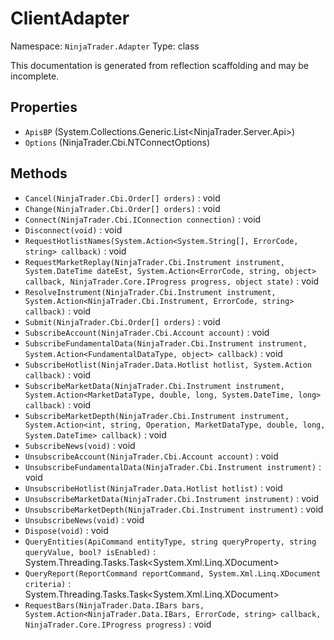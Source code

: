 # ClientAdapter

Namespace: `NinjaTrader.Adapter`
Type: class

This documentation is generated from reflection scaffolding and may be incomplete.

## Properties
- `ApisBP` (System.Collections.Generic.List<NinjaTrader.Server.Api>)
- `Options` (NinjaTrader.Cbi.NTConnectOptions)

## Methods
- `Cancel(NinjaTrader.Cbi.Order[] orders)` : void
- `Change(NinjaTrader.Cbi.Order[] orders)` : void
- `Connect(NinjaTrader.Cbi.IConnection connection)` : void
- `Disconnect(void)` : void
- `RequestHotlistNames(System.Action<System.String[], ErrorCode, string> callback)` : void
- `RequestMarketReplay(NinjaTrader.Cbi.Instrument instrument, System.DateTime dateEst, System.Action<ErrorCode, string, object> callback, NinjaTrader.Core.IProgress progress, object state)` : void
- `ResolveInstrument(NinjaTrader.Cbi.Instrument instrument, System.Action<NinjaTrader.Cbi.Instrument, ErrorCode, string> callback)` : void
- `Submit(NinjaTrader.Cbi.Order[] orders)` : void
- `SubscribeAccount(NinjaTrader.Cbi.Account account)` : void
- `SubscribeFundamentalData(NinjaTrader.Cbi.Instrument instrument, System.Action<FundamentalDataType, object> callback)` : void
- `SubscribeHotlist(NinjaTrader.Data.Hotlist hotlist, System.Action callback)` : void
- `SubscribeMarketData(NinjaTrader.Cbi.Instrument instrument, System.Action<MarketDataType, double, long, System.DateTime, long> callback)` : void
- `SubscribeMarketDepth(NinjaTrader.Cbi.Instrument instrument, System.Action<int, string, Operation, MarketDataType, double, long, System.DateTime> callback)` : void
- `SubscribeNews(void)` : void
- `UnsubscribeAccount(NinjaTrader.Cbi.Account account)` : void
- `UnsubscribeFundamentalData(NinjaTrader.Cbi.Instrument instrument)` : void
- `UnsubscribeHotlist(NinjaTrader.Data.Hotlist hotlist)` : void
- `UnsubscribeMarketData(NinjaTrader.Cbi.Instrument instrument)` : void
- `UnsubscribeMarketDepth(NinjaTrader.Cbi.Instrument instrument)` : void
- `UnsubscribeNews(void)` : void
- `Dispose(void)` : void
- `QueryEntities(ApiCommand entityType, string queryProperty, string queryValue, bool? isEnabled)` : System.Threading.Tasks.Task<System.Xml.Linq.XDocument>
- `QueryReport(ReportCommand reportCommand, System.Xml.Linq.XDocument criteria)` : System.Threading.Tasks.Task<System.Xml.Linq.XDocument>
- `RequestBars(NinjaTrader.Data.IBars bars, System.Action<NinjaTrader.Data.IBars, ErrorCode, string> callback, NinjaTrader.Core.IProgress progress)` : void

